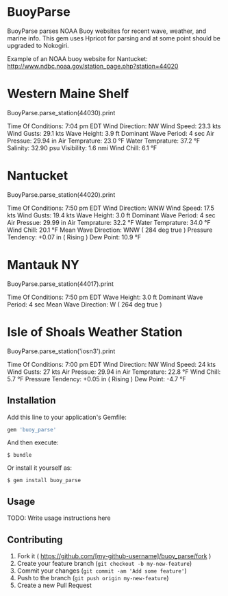 # BuoyParse

 BuoyParse parses NOAA Buoy websites for recent wave, weather, and marine info.
 This gem uses Hpricot for parsing and at some point should be upgraded to Nokogiri.

 
 Example of an NOAA buoy website for Nantucket:
 http://www.ndbc.noaa.gov/station_page.php?station=44020
 
# Western Maine Shelf
BuoyParse.parse_station(44030).print
 
Time Of Conditions: 7:04 pm EDT
Wind Direction: NW
Wind Speed: 23.3 kts
Wind Gusts: 29.1 kts
Wave Height: 3.9 ft
Dominant Wave Period: 4 sec
Air Pressue: 29.94 in
Air Temprature: 23.0 &deg;F
Water Temprature: 37.2 &deg;F
Salinity: 32.90 psu
Visibility: 1.6 nmi
Wind Chill: 6.1 &deg;F

# Nantucket
BuoyParse.parse_station(44020).print

Time Of Conditions: 7:50 pm EDT
Wind Direction: WNW
Wind Speed: 17.5 kts
Wind Gusts: 19.4 kts
Wave Height: 3.0 ft
Dominant Wave Period: 4 sec
Air Pressue: 29.99 in
Air Temprature: 32.2 &deg;F
Water Temprature: 34.0 &deg;F
Wind Chill: 20.1 &deg;F
Mean Wave Direction: WNW ( 284 deg true )
Pressure Tendency: +0.07 in ( Rising )
Dew Point: 10.9 &deg;F


# Mantauk NY
BuoyParse.parse_station(44017).print

Time Of Conditions: 7:50 pm EDT
Wave Height: 3.0 ft
Dominant Wave Period: 4 sec
Mean Wave Direction: W ( 264 deg true )


# Isle of Shoals Weather Station
BuoyParse.parse_station('iosn3').print

Time Of Conditions: 7:00 pm EDT
Wind Direction: NW
Wind Speed: 24 kts
Wind Gusts: 27 kts
Air Pressue: 29.94 in
Air Temprature: 22.8 &deg;F
Wind Chill: 5.7 &deg;F
Pressure Tendency: +0.05 in ( Rising )
Dew Point: -4.7 &deg;F

 

## Installation

Add this line to your application's Gemfile:

```ruby
gem 'buoy_parse'
```

And then execute:

    $ bundle

Or install it yourself as:

    $ gem install buoy_parse

## Usage

TODO: Write usage instructions here

## Contributing

1. Fork it ( https://github.com/[my-github-username]/buoy_parse/fork )
2. Create your feature branch (`git checkout -b my-new-feature`)
3. Commit your changes (`git commit -am 'Add some feature'`)
4. Push to the branch (`git push origin my-new-feature`)
5. Create a new Pull Request
